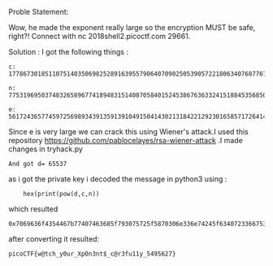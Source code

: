 Proble Statement:

Wow, he made the exponent really large so the encryption MUST be safe, right?! Connect with nc 2018shell2.picoctf.com 29661.

Solution :
I got the following things :

	c: 1778673018511075140350698252891639557906407090250539057221806340768776705763113815373271713598206734943304136885307657644746166557801527614555955063613958550715606102502660768573300084767410478866161295739179626743292839204862654148472896949835346074323716667404949929701903737872090588147698250826373180618

	n: 77531969503748326589677418948315140870584015245386763633241518845356850979564402923266696704186567270006361208862086254527576010412135230279553684940635956656649728134893874567619948675304052482720430367748612708917105846534082863042823913166120865362252479206576942147071396319459112580853771742537940112457

	e: 56172436577459725698934391359139104915041430213184221292301658571726414059411889155782982024019814564512291421932489731563519296372873415080546379424619308859152360214209740169135159761234894923144971372974038021945201954600238994209605035703317119192844975463915465725406543097929017637859019950590916533609



Since e is very large we can crack this using Wiener's attack.I used this repository https://github.com/pablocelayes/rsa-wiener-attack .I made changes in tryhack.py
	
	And got d= 65537

as i got the private key i decoded the message in python3 using :
	
		hex(print(pow(d,c,n))

which resulted 

	0x7069636f4354467b77407463685f793075725f5870306e336e74245f6340723366753131795f353439353632377d	

after converting it resulted:

	picoCTF{w@tch_y0ur_Xp0n3nt$_c@r3fu11y_5495627}